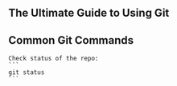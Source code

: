 ## The Ultimate Guide to Using Git

## Common Git Commands

	Check status of the repo:
	```
	git status
	```
